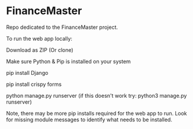 # FinanceMaster
Repo dedicated to the FinanceMaster project.

To run the web app locally:

Download as ZIP (Or clone)

Make sure Python & Pip is installed on your system

pip install Django

pip install crispy forms

python manage.py runserver (if this doesn't work try: python3 manage.py runserver)

Note, there may be more pip installs required for the web app to run. Look for missing module messages to identify what needs to be installed.
